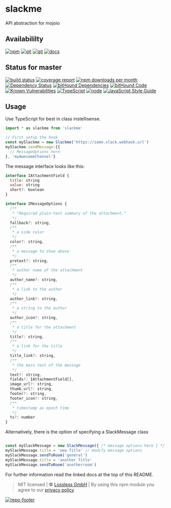 # slackme
API abstraction for mojoio

## Availabililty
[![npm](https://mojoio.gitlab.io/assets/repo-button-npm.svg)](https://www.npmjs.com/package/slackme)
[![git](https://mojoio.gitlab.io/assets/repo-button-git.svg)](https://GitLab.com/mojoio/slackme)
[![git](https://mojoio.gitlab.io/assets/repo-button-mirror.svg)](https://github.com/mojoio/slackme)
[![docs](https://mojoio.gitlab.io/assets/repo-button-docs.svg)](https://mojoio.gitlab.io/slackme/)

## Status for master
[![build status](https://GitLab.com/mojoio/slackme/badges/master/build.svg)](https://GitLab.com/mojoio/slackme/commits/master)
[![coverage report](https://GitLab.com/mojoio/slackme/badges/master/coverage.svg)](https://GitLab.com/mojoio/slackme/commits/master)
[![npm downloads per month](https://img.shields.io/npm/dm/slackme.svg)](https://www.npmjs.com/package/slackme)
[![Dependency Status](https://david-dm.org/mojoio/slackme.svg)](https://david-dm.org/mojoio/slackme)
[![bitHound Dependencies](https://www.bithound.io/github/mojoio/slackme/badges/dependencies.svg)](https://www.bithound.io/github/mojoio/slackme/master/dependencies/npm)
[![bitHound Code](https://www.bithound.io/github/mojoio/slackme/badges/code.svg)](https://www.bithound.io/github/mojoio/slackme)
[![Known Vulnerabilities](https://snyk.io/test/npm/slackme/badge.svg)](https://snyk.io/test/npm/slackme)
[![TypeScript](https://img.shields.io/badge/TypeScript-2.x-blue.svg)](https://nodejs.org/dist/latest-v6.x/docs/api/)
[![node](https://img.shields.io/badge/node->=%206.x.x-blue.svg)](https://nodejs.org/dist/latest-v6.x/docs/api/)
[![JavaScript Style Guide](https://img.shields.io/badge/code%20style-standard-brightgreen.svg)](https://standardjs.com/)

## Usage
Use TypeScript for best in class instellisense.

```javascript
import * as slackme from 'slackme'

// First setup the hook
const mySlackme = new Slackme('https://some.slack.webhook.url')
mySlackme.sendMessage:{{
  // MessageOptions here
}, 'myAwesomeChannel'}
```

The message interface looks like this:

```javascript
interface IAttachmentField {
  title: string
  value: string
  short?: boolean
}

interface IMessageOptions {
  /**
   * "Required plain-text summary of the attachment."
   */
  fallback?: string,
  /**
   * a side color
   */
  color?: string,
  /**
   * a message to show above
   */
  pretext?: string,
  /**
   * author name of the attachment
   */
  author_name?: string,
  /**
   * a link to the author
   */
  author_link?: string,
  /**
   * a string to the author
   */
  author_icon?: string,
  /**
   * a title for the attachment
   */
  title?: string,
  /**
   * a link for the title
   */
  title_link?: string,
  /**
   * the main text of the message
   */
  text?: string,
  fields?: IAttachmentField[],
  image_url?: string,
  thumb_url?: string,
  footer?: string,
  footer_icon?: string,
  /**
   * timestamp as epoch time
   */
  ts?: number
}
```

Alternatively, there is the option of specifying a SlackMessage class

```javascript

const mySlackMessage = new SlackMessage({ /* message options here } */, mySlackme)
mySlackMessage.title = 'new Title' // modify message options
mySlackMessage.sendToRoom('general')
mySlackMessage.title = 'another Title'
mySlackMessage.sendToRoom('anotherroom')
```

For further information read the linked docs at the top of this README.

> MIT licensed | **&copy;** [Lossless GmbH](https://lossless.gmbh)
| By using this npm module you agree to our [privacy policy](https://lossless.gmbH/privacy.html)

[![repo-footer](https://mojoio.gitlab.io/assets/repo-footer.svg)](https://mojo.io)
